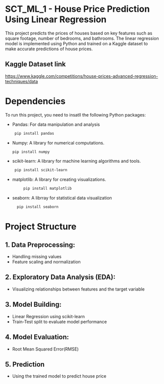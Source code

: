 # SCT_ML_1 - House Price Prediction Using Linear Regression
This project predicts the prices of houses based on key features such as square footage, number of bedrooms, and bathrooms. The linear regression model is implemented using Python and trained on a Kaggle dataset to make accurate predictions of house prices.

## Kaggle Dataset link
https://www.kaggle.com/competitions/house-prices-advanced-regression-techniques/data

# Dependencies
To run this project, you need to insatll the following Python packages:
 - Pandas: For data manipulation and analysis
     ```bash
      pip install pandas 
 - Numpy: A library for numerical computations.
      ```bash
      pip install numpy
 - scikit-learn: A library for machine learning algorithms and tools.

     ```bash
      pip install scikit-learn
 - matplotlib: A library for creating visualizations.

      ```bash
           pip install matplotlib
 - seaborn: A librray for statistical data visualization

    ```bash
      pip install seaborn
# Project Structure
## 1. Data Preprocessing:
  - Handling missing values
  - Feature scaling and normalization
## 2. Exploratory Data Analysis (EDA):
  - Visualizing relationships between features and the target variable
## 3. Model Building:
  - Linear Regression using scikit-learn
  - Train-Test split to evaluate model performance
## 4. Model Evaluation:
  - Root Mean Squared Error(RMSE)
## 5. Prediction
  - Using the trained model to predict house price
     
    
    




